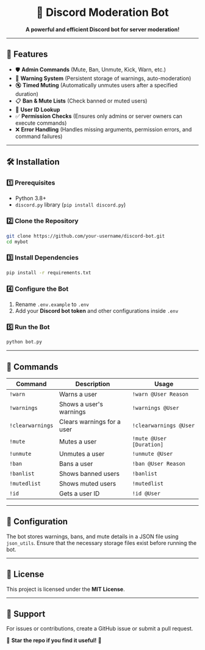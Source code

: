 <h1 align="center">🤖 Discord Moderation Bot</h1>

<p align="center">
  <b>A powerful and efficient Discord bot for server moderation!</b>
</p>

---

## 🚀 Features

- 🛡️ **Admin Commands** (Mute, Ban, Unmute, Kick, Warn, etc.)
- 📜 **Warning System** (Persistent storage of warnings, auto-moderation)
- 🔇 **Timed Muting** (Automatically unmutes users after a specified duration)
- 📋 **Ban & Mute Lists** (Check banned or muted users)
- 🔎 **User ID Lookup**
- ✅ **Permission Checks** (Ensures only admins or server owners can execute commands)
- ❌ **Error Handling** (Handles missing arguments, permission errors, and command failures)

---

## 🛠️ Installation

### **1️⃣ Prerequisites**
- Python 3.8+
- `discord.py` library (`pip install discord.py`)

### **2️⃣ Clone the Repository**
```bash
git clone https://github.com/your-username/discord-bot.git
cd mybot
```

### **3️⃣ Install Dependencies**
```bash
pip install -r requirements.txt
```

### **4️⃣ Configure the Bot**
1. Rename `.env.example` to `.env`
2. Add your **Discord bot token** and other configurations inside `.env`

### **5️⃣ Run the Bot**
```bash
python bot.py
```

---

## 📝 Commands

| Command | Description | Usage |
|---------|-------------|----------|
| `!warn` | Warns a user | `!warn @User Reason` |
| `!warnings` | Shows a user's warnings | `!warnings @User` |
| `!clearwarnings` | Clears warnings for a user | `!clearwarnings @User` |
| `!mute` | Mutes a user | `!mute @User [Duration]` |
| `!unmute` | Unmutes a user | `!unmute @User` |
| `!ban` | Bans a user | `!ban @User Reason` |
| `!banlist` | Shows banned users | `!banlist` |
| `!mutedlist` | Shows muted users | `!mutedlist` |
| `!id` | Gets a user ID | `!id @User` |

---

## 🔧 Configuration
The bot stores warnings, bans, and mute details in a JSON file using `json_utils`. Ensure that the necessary storage files exist before running the bot.

---

## 📜 License
This project is licensed under the **MIT License**.

---

## 💬 Support
For issues or contributions, create a GitHub issue or submit a pull request.

🌟 **Star the repo if you find it useful!** 🚀

